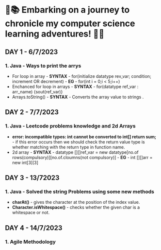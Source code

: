 # 🚀📚 Embarking on a journey to chronicle my computer science learning adventures! 🌟✨

## DAY 1 - 6/7/2023
### 1. Java - Ways to print the arrys
-   For loop in array - **SYNTAX** - for(initialize datatype rev_var; condition; increment OR decrement) - **EG** - for(int i = 0;i < 5;i++)
-   Enchanced for loop in arrays  - **SYNTAX** - for(datatype ref_var : arr_name) {sout(ref_var)}
-   Arrays.toString() - **SYNTAX** - Converts the array value to strings .

## DAY 2 - 7/7/2023
### 1.  Java - Leetcode problems knowledge and 2d Arrays
-   **error: incompatible types: int cannot be converted to int[] return sum;** - if this error occurs then we should check the return value type  is whether matching with the return type in function name.
-   2d array - **SYNTAX** - datatype [][]ref_var = new datatype[no.of rows(compulsory)][no.of.cloumns(not compulsory)] - **EG** - int [][]arr = new int[3][3]

## DAY 3 - 13/72023
### 1.  Java - Solved the string Problems using some new methods
-  **charAt()** - gives the character at the position of the index value.
-  **Character.isWhitespace()** - checks whether the given char is a whitespace or not.

## DAY 4 - 14/7/2023
### 1.   Agile Methodology 

